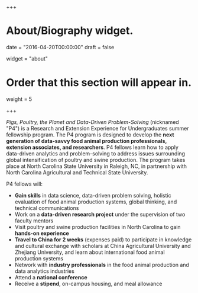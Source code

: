 +++
# About/Biography widget.

date = "2016-04-20T00:00:00"
draft = false

widget = "about"

# Order that this section will appear in.
weight = 5
 
+++

*Pigs, Poultry, the Planet and Data-Driven Problem-Solving* (nicknamed "P4") is a Research and Extension Experience for Undergraduates summer fellowship program. The P4 program is designed to develop the **next generation of data-savvy food animal production professionals, extension associates, and researchers**. P4 fellows learn how to apply data-driven analytics and problem-solving to address issues surrounding global intensification of poultry and swine production. The program takes place at North Carolina State University in Raleigh, NC, in partnership with North Carolina Agricultural and Technical State University.  

P4 fellows will:  

* **Gain skills** in data science, data-driven problem solving, holistic evaluation of food animal production systems, global thinking, and technical communications  
* Work on a **data-driven research project** under the supervision of two faculty mentors
* Visit poultry and swine production facilities in North Carolina to gain **hands-on experience**
* **Travel to China for 2 weeks** (expenses paid) to participate in knowledge and cultural exchange with scholars at China Agricultural University and Zhejiang University, and learn about international food animal production systems  
* Network with **industry professionals** in the food animal production and data analytics industries
* Attend a **national conference**
* Receive a **stipend**, on-campus housing, and meal allowance 

